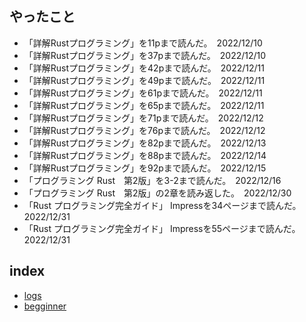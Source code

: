 ## やったこと

- 「詳解Rustプログラミング」を11pまで読んだ。　2022/12/10
- 「詳解Rustプログラミング」を37pまで読んだ。　2022/12/10
- 「詳解Rustプログラミング」を42pまで読んだ。　2022/12/11
- 「詳解Rustプログラミング」を49pまで読んだ。　2022/12/11
- 「詳解Rustプログラミング」を61pまで読んだ。　2022/12/11
- 「詳解Rustプログラミング」を65pまで読んだ。　2022/12/11
- 「詳解Rustプログラミング」を71pまで読んだ。　2022/12/12
- 「詳解Rustプログラミング」を76pまで読んだ。　2022/12/12
- 「詳解Rustプログラミング」を82pまで読んだ。　2022/12/13
- 「詳解Rustプログラミング」を88pまで読んだ。　2022/12/14
- 「詳解Rustプログラミング」を92pまで読んだ。　2022/12/15
- 「プログラミング Rust　第2版」を3-2まで読んだ。　2022/12/16
- 「プログラミング Rust　第2版」の2章を読み返した。　2022/12/30
- 「Rust プログラミング完全ガイド」 Impressを34ページまで読んだ。　2022/12/31
- 「Rust プログラミング完全ガイド」 Impressを55ページまで読んだ。　2022/12/31

## index

- [logs](./logs.md)
- [begginner](./Rust_begginner.md)

